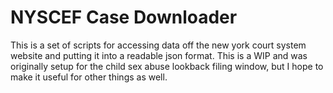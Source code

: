 # NYSCEF Case Downloader

This is a set of scripts for accessing data off the new york court system website and putting it into a readable json format. This is a WIP and was originally setup for the child sex abuse lookback filing window, but I hope to make it useful for other things as well. 
